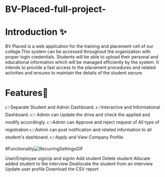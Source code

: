 # BV-Placed-full-project-
# Introduction ✨
BV Placed is a web application for the training and placement cell of our college.This system can be accessed throughout the organization with proper login credentials. Students will be able to upload their personal and educational information which will be managed efficiently by the system. It intends to provide a fast access to the placement procedures and related activities and ensures to maintain the details of the student secure.

# Features🎯

👉Separate Student and Admin Dashboard.
👉Interactive and Informational Dashboard.
👉 Admin can Update the drive and check the applied and modify accordingly.
👉Admin can Approve and reject request of All type of registration
👉Admin can post notification and related information to all student's dashboard.
👉Apply and View Company Profile.

#Functionality![RecurringSettingsGIF](https://user-images.githubusercontent.com/80876381/231125643-e983eafb-1b9e-42df-8d61-ef4ad67f6e33.gif)


User/Employee signUp and signIn
Add student
Delete student
Allocate added student to the interview
Deallocate the student from an interview
Update user profile
Download the CSV report
